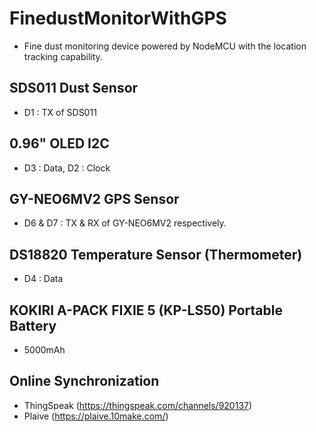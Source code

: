 # FinedustMonitorWithGPS
* Fine dust monitoring device powered by NodeMCU with the location tracking capability.

## SDS011 Dust Sensor
* D1 : TX of SDS011

## 0.96" OLED I2C
* D3 : Data, D2 : Clock

## GY-NEO6MV2 GPS Sensor
* D6 & D7 : TX & RX of GY-NEO6MV2 respectively.

## DS18820 Temperature Sensor (Thermometer)
* D4 : Data

## KOKIRI A-PACK FIXIE 5 (KP-LS50) Portable Battery
* 5000mAh

## Online Synchronization
* ThingSpeak (https://thingspeak.com/channels/920137)
* Plaive (https://plaive.10make.com/)

